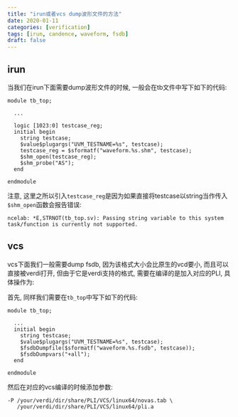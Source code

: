 ```yaml
---
title: "irun或者vcs dump波形文件的方法"
date: 2020-01-11
categories: [verification]
tags: [irun, candence, waveform, fsdb]
draft: false
---
```


## irun

当我们在irun下面需要dump波形文件的时候, 一般会在tb文件中写下如下的代码:

```
module tb_top;

  ...

  logic [1023:0] testcase_reg;
  initial begin
    string testcase;
    $value$plugargs("UVM_TESTNAME=%s", testcase);
    testcase_reg = $sformatf("waveform.%s.shm", testcase);
    $shm_open(testcase_reg);
    $shm_probe("AS");
  end

endmodule
```

注意, 这里之所以引入`testcase_reg`是因为如果直接将testcase以string当作传入`$shm_open`函数会报告错误:

`ncelab: *E,STRNOT(tb_top.sv): Passing string variable to this system task/function is currently not supported.`

## vcs

vcs下面我们一般需要dump fsdb, 因为该格式大小会比原生的vcd要小, 而且可以直接被verdi打开, 但由于它是verdi支持的格式, 需要在编译的是加入对应的PLI, 具体操作为:

首先, 同样我们需要在`tb_top`中写下如下的代码:

```
module tb_top;

  ...
  initial begin
    string testcase;
    $value$plugargs("UVM_TESTNAME=%s", testcase);
    $fsdbDumpfile($sformatf("waveform.%s.fsdb", testcase));
    $fsdbDumpvars("+all");
  end

endmodule
```

然后在对应的vcs编译的时候添加参数:

```
-P /your/verdi/dir/share/PLI/VCS/linux64/novas.tab \
   /your/verdi/dir/share/PLI/VCS/linux64/pli.a
```
